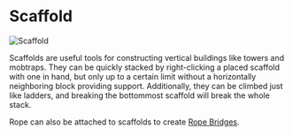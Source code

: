# Scaffold

![Scaffold](block:betterwithaddons:scaffold@0)

Scaffolds are useful tools for constructing vertical buildings like towers and mobtraps. They can be quickly stacked by right-clicking a placed scaffold with one in hand, but only up to a certain limit without a horizontally neighboring block providing support.
Additionally, they can be climbed just like ladders, and breaking the bottommost scaffold will break the whole stack.

Rope can also be attached to scaffolds to create [Rope Bridges](bridges.md).